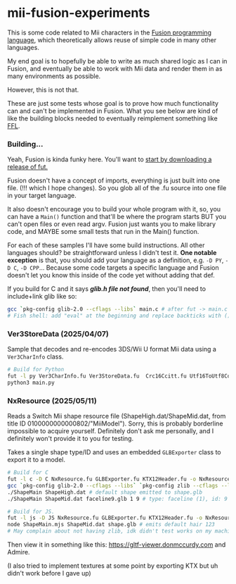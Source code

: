 # mii-fusion-experiments
This is some code related to Mii characters in the [Fusion programming language](https://github.com/fusionlanguage/fut), which theoretically allows reuse of simple code in many other languages.

My end goal is to hopefully be able to write as much shared logic as I can in Fusion, and eventually be able to work with Mii data and render them in as many environments as possible.

However, this is not that.

These are just some tests whose goal is to prove how much functionality can and can't be implemented in Fusion. What you see below are kind of like the building blocks needed to eventually reimplement something like [FFL](https://github.com/aboood40091/ffl).

### Building...
Yeah, Fusion is kinda funky here. You'll want to [start by downloading a release of fut.](https://github.com/fusionlanguage/fut/releases)

Fusion doesn't have a concept of imports, everything is just built into one file. (!!! which I hope changes). So you glob all of the .fu source into one file in your target language.

It also doesn't encourage you to build your whole program with it, so, you can have a `Main()` function and that'll be where the program starts BUT you can't open files or even read argv. Fusion just wants you to make library code, and MAYBE some small tests that run in the Main() function.

For each of these samples I'll have some build instructions. All other languages should? be straightforward unless I didn't test it. **One notable exception** is that, you should add your language as a definition, e.g. `-D PY`, `-D C`, `-D CPP`... Because some code targets a specific language and Fusion doesn't let you know this inside of the code yet without adding that def.

If you build for C and it says ***glib.h file not found***, then you'll need to include+link glib like so:
```sh
gcc `pkg-config glib-2.0 --cflags --libs` main.c # after fut -> main.c
# Fish shell: add "eval" at the beginning and replace backticks with ()
```

### Ver3StoreData (2025/04/07)
Sample that decodes and re-encodes 3DS/Wii U format Mii data using a `Ver3CharInfo` class.

```sh
# Build for Python
fut -l py Ver3CharInfo.fu Ver3StoreData.fu  Crc16Ccitt.fu Utf16ToUtf8Converter.fu Main.fu -o main.py
python3 main.py
```

### NxResource (2025/05/11)
Reads a Switch Mii shape resource file (ShapeHigh.dat/ShapeMid.dat, from title ID 0100000000000802/"MiiModel"). Sorry, this is probably borderline impossible to acquire yourself. Definitely don't ask me personally, and I definitely won't provide it to you for testing.

Takes a single shape type/ID and uses an embedded `GLBExporter` class to export it to a model.

```sh
# Build for C
fut -l c -D C NxResource.fu GLBExporter.fu KTX12Header.fu -o NxResource.c
gcc `pkg-config glib-2.0 --cflags --libs` `pkg-config zlib --cflags --libs` -g NxResource.c ShapeMain.c -o ShapeMain
./ShapeMain ShapeHigh.dat # default shape emitted to shape.glb
./ShapeMain ShapeMid.dat faceline9.glb 1 9 # type: faceline (1), id: 9 -> faceline9.glb

# Build for JS.
fut -l js -D JS NxResource.fu GLBExporter.fu KTX12Header.fu -o NxResource.js
node ShapeMain.mjs ShapeMid.dat shape.glb # emits default hair 123
# May complain about not having zlib, idk didn't test works on my machine Lol!
```
Then view it in something like this: https://gltf-viewer.donmccurdy.com and Admire.

(I also tried to implement textures at some point by exporting KTX but uh didn't work before I gave up)
